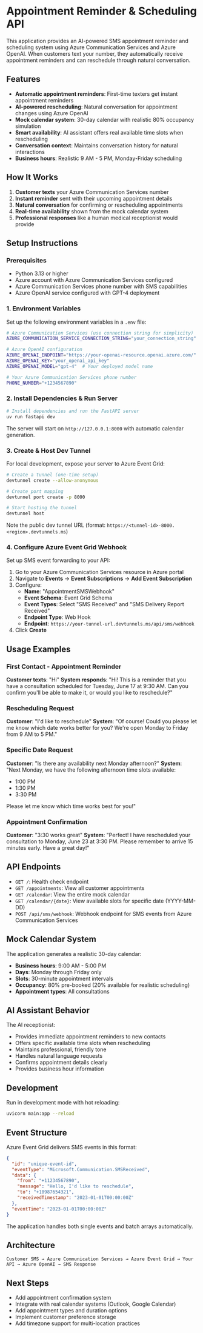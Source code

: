 # Appointment Reminder & Scheduling API

This application provides an AI-powered SMS appointment reminder and scheduling system using Azure Communication Services and Azure OpenAI. When customers text your number, they automatically receive appointment reminders and can reschedule through natural conversation.


## Features

- **Automatic appointment reminders**: First-time texters get instant appointment reminders
- **AI-powered rescheduling**: Natural conversation for appointment changes using Azure OpenAI
- **Mock calendar system**: 30-day calendar with realistic 80% occupancy simulation
- **Smart availability**: AI assistant offers real available time slots when rescheduling
- **Conversation context**: Maintains conversation history for natural interactions
- **Business hours**: Realistic 9 AM - 5 PM, Monday-Friday scheduling

## How It Works

1. **Customer texts** your Azure Communication Services number
2. **Instant reminder** sent with their upcoming appointment details
3. **Natural conversation** for confirming or rescheduling appointments
4. **Real-time availability** shown from the mock calendar system
5. **Professional responses** like a human medical receptionist would provide

## Setup Instructions

### Prerequisites

- Python 3.13 or higher
- Azure account with Azure Communication Services configured
- Azure Communication Services phone number with SMS capabilities
- Azure OpenAI service configured with GPT-4 deployment

### 1. Environment Variables

Set up the following environment variables in a `.env` file:

```bash
# Azure Communication Services (use connection string for simplicity)
AZURE_COMMUNICATION_SERVICE_CONNECTION_STRING="your_connection_string"

# Azure OpenAI configuration
AZURE_OPENAI_ENDPOINT="https://your-openai-resource.openai.azure.com/"
AZURE_OPENAI_KEY="your_openai_api_key"
AZURE_OPENAI_MODEL="gpt-4"  # Your deployed model name

# Your Azure Communication Services phone number
PHONE_NUMBER="+1234567890"
```

### 2. Install Dependencies & Run Server

```bash
# Install dependencies and run the FastAPI server
uv run fastapi dev
```

The server will start on `http://127.0.0.1:8000` with automatic calendar generation.

### 3. Create & Host Dev Tunnel

For local development, expose your server to Azure Event Grid:

```bash
# Create a tunnel (one-time setup)
devtunnel create --allow-anonymous

# Create port mapping
devtunnel port create -p 8000

# Start hosting the tunnel
devtunnel host
```

Note the public dev tunnel URL (format: `https://<tunnel-id>-8000.<region>.devtunnels.ms`)

### 4. Configure Azure Event Grid Webhook

Set up SMS event forwarding to your API:

1. Go to your Azure Communication Services resource in Azure portal
2. Navigate to **Events** → **Event Subscriptions** → **Add Event Subscription**
3. Configure:
   - **Name**: "AppointmentSMSWebhook"
   - **Event Schema**: Event Grid Schema
   - **Event Types**: Select "SMS Received" and "SMS Delivery Report Received"
   - **Endpoint Type**: Web Hook
   - **Endpoint**: `https://your-tunnel-url.devtunnels.ms/api/sms/webhook`
4. Click **Create**

## Usage Examples

### First Contact - Appointment Reminder
**Customer texts**: "Hi"
**System responds**: "Hi! This is a reminder that you have a consultation scheduled for Tuesday, June 17 at 9:30 AM. Can you confirm you'll be able to make it, or would you like to reschedule?"

### Rescheduling Request
**Customer**: "I'd like to reschedule"
**System**: "Of course! Could you please let me know which date works better for you? We're open Monday to Friday from 9 AM to 5 PM."

### Specific Date Request
**Customer**: "Is there any availability next Monday afternoon?"
**System**: "Next Monday, we have the following afternoon time slots available:
- 1:00 PM
- 1:30 PM  
- 3:30 PM

Please let me know which time works best for you!"

### Appointment Confirmation
**Customer**: "3:30 works great"
**System**: "Perfect! I have rescheduled your consultation to Monday, June 23 at 3:30 PM. Please remember to arrive 15 minutes early. Have a great day!"

## API Endpoints

- `GET /`: Health check endpoint
- `GET /appointments`: View all customer appointments
- `GET /calendar`: View the entire mock calendar
- `GET /calendar/{date}`: View available slots for specific date (YYYY-MM-DD)
- `POST /api/sms/webhook`: Webhook endpoint for SMS events from Azure Communication Services

## Mock Calendar System

The application generates a realistic 30-day calendar:
- **Business hours**: 9:00 AM - 5:00 PM
- **Days**: Monday through Friday only
- **Slots**: 30-minute appointment intervals
- **Occupancy**: 80% pre-booked (20% available for realistic scheduling)
- **Appointment types**: All consultations

## AI Assistant Behavior

The AI receptionist:
- Provides immediate appointment reminders to new contacts
- Offers specific available time slots when rescheduling
- Maintains professional, friendly tone
- Handles natural language requests
- Confirms appointment details clearly
- Provides business hour information

## Development

Run in development mode with hot reloading:

```bash
uvicorn main:app --reload
```

## Event Structure

Azure Event Grid delivers SMS events in this format:

```json
{
  "id": "unique-event-id",
  "eventType": "Microsoft.Communication.SMSReceived",
  "data": {
    "from": "+11234567890",
    "message": "Hello, I'd like to reschedule",
    "to": "+10987654321",
    "receivedTimestamp": "2023-01-01T00:00:00Z"
  },
  "eventTime": "2023-01-01T00:00:00Z"
}
```

The application handles both single events and batch arrays automatically.

## Architecture

```
Customer SMS → Azure Communication Services → Azure Event Grid → Your API → Azure OpenAI → SMS Response
```

## Next Steps

- Add appointment confirmation system
- Integrate with real calendar systems (Outlook, Google Calendar)
- Add appointment types and duration options
- Implement customer preference storage
- Add timezone support for multi-location practices
